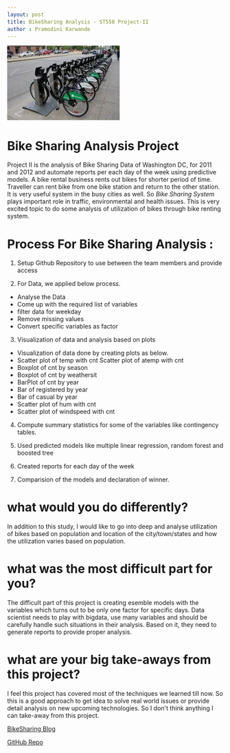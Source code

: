 ```yaml
---
layout: post
title: BikeSharing Analysis - ST558 Project-II
author : Pramodini Karwande
---
```






<img src="https://raw.githubusercontent.com/pkarwan/pkarwan.github.io/master/images/bikeRent.jpeg" />



# Bike Sharing Analysis Project
Project II is the analysis of Bike Sharing Data of Washington DC, for 2011 and 2012 and automate reports per each day of the week using predictive models. 
A bike rental business rents out bikes for shorter period of time. Traveller can rent bike from one bike station and return to the other station. It is very useful system in the busy cities as well. 
So _Bike Sharing System_ plays important role in traffic, environmental and health issues. This is very excited topic to do some analysis of utilization of bikes through bike renting system. 


# Process For Bike Sharing Analysis :
1) Setup Github Repository to use between the team members and provide access

2) For Data, we applied below process.
- Analyse the Data
- Come up with the required list of variables
- filter data for weekday 
- Remove missing values  
- Convert specific variables as factor

3) Visualization of data and analysis based on plots
- Visualization of data done by creating plots as below.
- Scatter plot of temp with cnt
Scatter plot of atemp with cnt
- Boxplot of cnt by season
- Boxplot of cnt by weathersit
- BarPlot of cnt by year
- Bar of registered by year
- Bar of casual by year
- Scatter plot of hum with cnt
- Scatter plot of windspeed with cnt

4) Compute summary statistics for some of the variables like contingency tables. 

5) Used predicted models like multiple linear regression, random forest and boosted tree

6) Created reports for each day of the week

7) Comparision of the models and declaration of winner.


# what would you do differently? 
In addition to this study, I would like to go into deep and analyse utilization of bikes based on population and location of the city/town/states and how the utilization varies based on population.


# what was the most difficult part for you?
The difficult part of this project is creating esemble models with the variables which turns out to be only one factor for specific days. Data scientist needs to play with bigdata, use many variables and should be carefully handle such situations in their analysis. Based on it, they need to generate reports to provide proper analysis.  


# what are your big take-aways from this project?
I feel this project has covered most of the techniques we learned till now. So this is a good approach to get idea to solve real world issues or provide detail analysis on new upcoming technologies. So I don't think anything I can take-away from this project.



[BikeSharing Blog](https://pkarwan.github.io/Bike-Sharing/)

[GitHub Repo](https://github.com/kardeepak77/BikeSharing)
